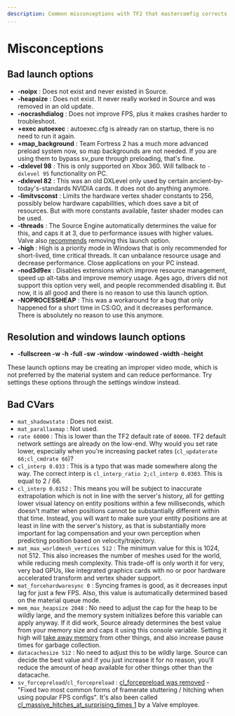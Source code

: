 ```yaml
---
description: Common misconceptions with TF2 that mastercomfig corrects.
...
```


# Misconceptions

## Bad launch options

* **-noipx** : Does not exist and never existed in Source.
* **-heapsize** : Does not exist. It never really worked in Source and was removed in an old update.
* **-nocrashdialog** : Does not improve FPS, plus it makes crashes harder to troubleshoot.
* **+exec autoexec** : autoexec.cfg is already ran on startup, there is no need to run it again.
* **+map_background** : Team Fortress 2 has a much more advanced preload system now, so map backgrounds are not needed. If you are using them to bypass sv_pure through preloading, that's fine.
* **-dxlevel 98** : This is only supported on Xbox 360. Will fallback to `-dxlevel 95` functionality on PC.
* **-dxlevel 82** : This was an old DXLevel only used by certain ancient-by-today's-standards NVIDIA cards. It does not do anything anymore.
* **-limitvsconst** : Limits the hardware vertex shader constants to 256, possibly below hardware capabilities, which does save a bit of resources. But with more constants available, faster shader modes can be used.
* **-threads** : The Source Engine automatically determines the value for this, and caps it at 3, due to performance issues with higher values. Valve also [recommends](https://www.reddit.com/r/GlobalOffensive/comments/5y8r7v/in_depth_discussion_of_the_threads_launch_option/dep5yno) removing this launch option.
* **-high** : High is a priority mode in Windows that is only recommended for short-lived, time critical threads. It can unbalance resource usage and decrease performance. Close applications on your PC instead.
* **-nod3d9ex** : Disables extensions which improve resource management, speed up alt-tabs and improve memory usage. Ages ago, drivers did not support this option very well, and people recommended disabling it. But now, it is all good and there is no reason to use this launch option.
* **-NOPROCESSHEAP** : This was a workaround for a bug that only happened for a short time in CS:GO, and it decreases performance. There is absolutely no reason to use this anymore.

## Resolution and windows launch options

* **-fullscreen -w -h -full -sw -window -windowed -width -height**

These launch options may be creating an improper video mode, which is not preferred by the material system and can reduce performance. Try settings these options through the settings window instead.

## Bad CVars

* `mat_shadowstate` : Does not exist.
* `mat_parallaxmap` : Not used.
* `rate 60000` : This is lower than the TF2 default rate of `80000`. TF2 default network settings are already on the low-end. Why would you set rate lower, especially when you're increasing packet rates (`cl_updaterate 66;cl_cmdrate 66`)?
* `cl_interp 0.033` : This is a typo that was made somewhere along the way. The correct interp is `cl_interp_ratio 2;cl_interp 0.0303`. This is equal to 2 / 66.
* `cl_interp 0.0152` : This means you will be subject to inaccurate extrapolation which is not in line with the server's history, all for getting lower visual latency on entity positions within a few milliseconds, which doesn't matter when positions cannot be substantially different within that time. Instead, you will want to make sure your entity positions are at least in line with the server's history, as that is substantially more important for lag compensation and your own perception when predicting position based on velocity/trajectory.
* `mat_max_worldmesh_vertices 512` : The minimum value for this is 1024, not 512. This also increases the number of meshes used for the world, while reducing mesh complexity. This trade-off is only worth it for very, very bad GPUs, like integrated graphics cards with no or poor hardware accelerated transform and vertex shader support.
* `mat_forcehardwaresync 0` : Syncing frames is good, as it decreases input lag for just a few FPS. Also, this value is automatically determined based on the material queue mode.
* `mem_max_heapsize 2048` : No need to adjust the cap for the heap to be wildly large, and the memory system initializes before this variable can apply anyway. If it did work, Source already determines the best value from your memory size and caps it using this console variable. Setting it high will [take away memory](https://github.com/ValveSoftware/Source-1-Games/issues/1543#issuecomment-520534294) from other things, and also increase pause times for garbage collection.
* `datacachesize 512` : No need to adjust this to be wildly large. Source can decide the best value and if you just increase it for no reason, you'll reduce the amount of heap available for other things other than the datacache.
* `sv_forcepreload`/`cl_forcepreload` : [cl_forcepreload was removed](https://www.teamfortress.com/post.php?id=19733) - "Fixed two most common forms of framerate stuttering / hitching when using popular FPS configs". It's also been called [cl_massive_hitches_at_surprising_times 1](https://www.reddit.com/r/GlobalOffensive/comments/adq2a4/never_install_csgo_on_an_old_hard_drive/edlbh3d/) by a Valve employee.
